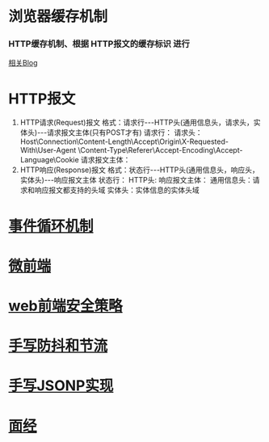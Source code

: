 # 浏览器缓存机制
### HTTP缓存机制、根据  HTTP报文的缓存标识 进行

[相关Blog](https://www.cnblogs.com/chengxs/p/10396066.html)


# HTTP报文
1. HTTP请求(Request)报文
   格式：请求行---HTTP头(通用信息头，请求头，实体头)---请求报文主体(只有POST才有)
   请求行：
   请求头：Host\Connection\Content-Length\Accept\Origin\X-Requested-With\User-Agent
   \Content-Type\Referer\Accept-Encoding\Accept-Language\Cookie
   请求报文主体：
2. HTTP响应(Response)报文
   格式：状态行---HTTP头(通用信息头，响应头，实体头)---响应报文主体
   状态行：
   HTTP头:
   响应报文主体：
  通用信息头：请求和响应报文都支持的头域
  实体头：实体信息的实体头域


# [事件循环机制](https://blog.csdn.net/Newbie___/article/details/105450311)

# [微前端](https://xie.infoq.cn/article/e7351be6298782e60b2cc946b)

# [web前端安全策略](https://blog.csdn.net/l_ppp/article/details/106432572)

# [手写防抖和节流](https://www.cnblogs.com/formercoding/p/12864441.html)

# [手写JSONP实现](https://www.cnblogs.com/formercoding/p/12864441.html)

# [面经](https://www.nowcoder.com/discuss/759468?source_id=discuss_experience_nctrack&channel=-1)